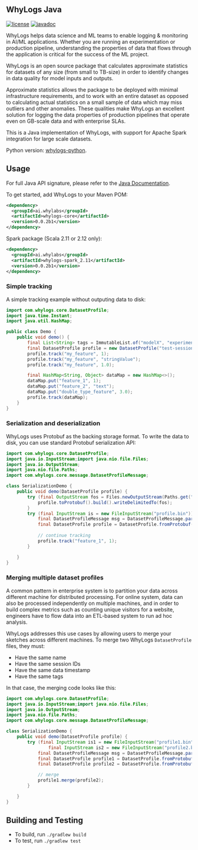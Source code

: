 ## WhyLogs Java

[![license](https://img.shields.io/github/license/whylabs/whylogs-java)](https://github.com/whylabs/whylogs-java/blob/mainline/LICENSE)
[![javadoc](https://javadoc.io/badge2/ai.whylabs/whylogs-core/javadoc.svg)](https://javadoc.io/doc/ai.whylabs/whylogs-core)

WhyLogs helps data science and ML teams to enable logging & monitoring in AI/ML applications. 
Whether you are running an experimentation or production pipeline, understanding the properties
 of data that flows through the application is critical for the success of the ML project.

WhyLogs is an open source package that calculates approximate statistics for datasets of any size 
(from small to TB-size) in order to identify changes in data quality for model inputs and outputs.

Approximate statistics allows the package to be deployed with minimal infrastructure requirements, and 
to work with an entire dataset as opposed to calculating actual statistics on a small sample of data which
 may miss outliers and other anomalies. These qualities make WhyLogs an excellent solution for logging the data 
 properties of production pipelines that operate even on GB-scale data and with enterprise SLAs.  

This is a Java implementation of WhyLogs, with support for Apache Spark integration for large scale datasets.

Python version: [whylogs-python](https://github.com/whylabs/whylogs-python).

## Usage

For full Java API signature, please refer to the [Java Documentation](https://www.javadoc.io/doc/ai.whylabs/whylogs-core/latest/index.html).

To get started, add WhyLogs to your Maven POM:
```xml
<dependency>
  <groupId>ai.whylabs</groupId>
  <artifactId>whylogs-core</artifactId>
  <version>0.0.2b1</version>
</dependency>
```

Spark package (Scala 2.11 or 2.12 only):
```xml
<dependency>
  <groupId>ai.whylabs</groupId>
  <artifactId>whylogs-spark_2.11</artifactId>
  <version>0.0.2b1</version>
</dependency>
```


### Simple tracking
A simple tracking example without outputing data to disk:

```java
import com.whylogs.core.DatasetProfile;
import java.time.Instant;
import java.util.HashMap;

public class Demo {
    public void demo() {
        final List<String> tags = ImmutableList.of("modelX", "experimentA", "pipelineY");
        final DatasetProfile profile = new DatasetProfile("test-session", Instant.now(), tags);
        profile.track("my_feature", 1);
        profile.track("my_feature", "stringValue");
        profile.track("my_feature", 1.0);

        final HashMap<String, Object> dataMap = new HashMap<>();
        dataMap.put("feature_1", 1);
        dataMap.put("feature_2", "text");
        dataMap.put("double_type_feature", 3.0);
        profile.track(dataMap);
    }
}
```

### Serialization and deserialization
WhyLogs uses Protobuf as the backing storage format. To write the data to disk, you can use standard Protobuf
serialization API:

```java
import com.whylogs.core.DatasetProfile;
import java.io.InputStream;import java.nio.file.Files;
import java.io.OutputStream;
import java.nio.file.Paths;
import com.whylogs.core.message.DatasetProfileMessage;

class SerializationDemo {
    public void demo(DatasetProfile profile) {
        try (final OutputStream fos = Files.newOutputStream(Paths.get("profile.bin"))) {
            profile.toProtobuf().build().writeDelimitedTo(fos);
        }
        try (final InputStream is = new FileInputStream("profile.bin")) {
            final DatasetProfileMessage msg = DatasetProfileMessage.parseDelimitedFrom(is);
            final DatasetProfile profile = DatasetProfile.fromProtobuf(msg);
            
            // continue tracking
            profile.track("feature_1", 1);
        }

    }
}
```
### Merging multiple dataset profiles
A common pattern in enterprise system is to partition your data across different machine for distributed processing. For
online system, data can also be processed independently on multiple machines, and in order to build complex metrics such
as counting unique visitors for a website, engineers have to flow data into an ETL-based system to run ad hoc analysis.

WhyLogs addresses this use cases by allowing users to merge your sketches across different machines. To merge two WhyLogs
`DatasetProfile` files, they must:
* Have the same name
* Have the same session IDs
* Have the same data timestamp
* Have the same tags

In that case, the merging code looks like this:

```java
import com.whylogs.core.DatasetProfile;
import java.io.InputStream;import java.nio.file.Files;
import java.io.OutputStream;
import java.nio.file.Paths;
import com.whylogs.core.message.DatasetProfileMessage;

class SerializationDemo {
    public void demo(DatasetProfile profile) {
        try (final InputStream is1 = new FileInputStream("profile1.bin");
                final InputStream is2 = new FileInputStream("profile2.bin")) {
            final DatasetProfileMessage msg = DatasetProfileMessage.parseDelimitedFrom(is);
            final DatasetProfile profile1 = DatasetProfile.fromProtobuf(DatasetProfileMessage.parseDelimitedFrom(is1));
            final DatasetProfile profile2 = DatasetProfile.fromProtobuf(DatasetProfileMessage.parseDelimitedFrom(is2));

            // merge
            profile1.merge(profile2);
        }

    }
}
```


## Building and Testing
* To build, run `./gradlew build`
* To test, run `./gradlew test`
